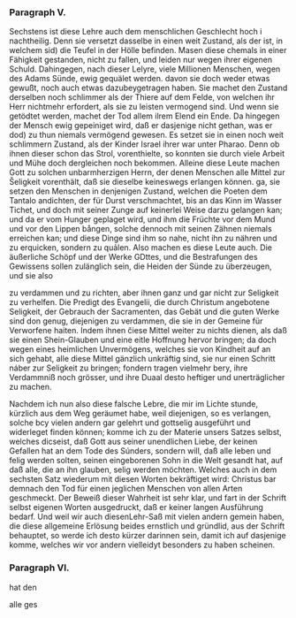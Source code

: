 
<!-- content-0131.xml Seite 173 -->
### Paragraph V. ###


Sechstens ist diese Lehre auch dem menschlichen
Geschlecht hoch i nachtheilig. Denn sie versetzt
dasselbe in einen weit Zustand, als der
ist, in welchem sid) die Teufel in der Hölle befinden.
Masen diese chemals in einer Fähigkeit gestanden, nicht
zu fallen, und leiden nur wegen ihrer eigenen Schuld.
Dahingegen, nach dieser Lelyre, viele Millionen Menschen,
wegen des Adams Sünde, ewig gequälet werden.
davon sie doch weder etwas gewußt, noch auch etwas
dazubeygetragen haben. Sie machet den Zustand
derselben noch schlimmer als der Thiere auf dem Felde,
von welchen ihr Herr nichtmehr erfordert, als sie zu leisten
vermogend sind. Und wenn sie getödtet werden,
machet der Tod allem ilrem Elend ein Ende. Da hingegen
der Mensch ewig gepeiniget wird, daß er dasjenige
nicht gethan, was er dod) zu thun niemals vermögend
gewesen. Es setzet sie in einen noch weit schlimmern Zustand,
als der Kinder Israel ihrer war unter Pharao.
Denn ob ihnen dieser schon das Strol, vorenthielte, so
konnten sie durch viele Arbeit und Mühe doch dergleichen
noch bekommen. Alleine diese Leute machen Gott zu
solchen unbarmherzigen Herrn, der denen Menschen
alle Mittel zur Šeligkeit vorenthält, daß sie dieselbe
keineswegs erlangen können. ga, sie setzen den
Menschen in denjenigen Zustand, welchen die Poeten
dem Tantalo andichten, der für Durst verschmachtet,
bis an das Kinn im Wasser Tichet, und doch mit seiner
Zunge auf keinerlei Weise darzu gelangen kan; und da
er vom Hunger geplaget wird, und ihm die Früchte vor
dem Mund und vor den Lippen bången, solche dennoch
mit seinen Zähnen niemals erreichen kan; und diese
Dinge sind ihm so nahe, nicht ihn zu nähren und zu erquicken,
sondern zu quảlen. Also machen es diese Leute
auch. Die äußerliche Schöpf und der Werke GDttes,
und die Bestrafungen des Gewissens sollen zulänglich
sein, die Heiden der Sünde zu überzeugen, und sie also
<!-- Seite 174 -->
zu verdammen und zu richten, aber ihnen ganz und gar
nicht zur Seligkeit zu verhelfen. Die Predigt des 
Evangelii, die durch Christum angebotene Seligkeit, 
der Gebrauch der Sacramenten, das Gebät und die 
guten Werke sind don genug, diejenigen zu verdammen, 
die sie in der Gemeine für Verworfene haiten. 
Indem ihnen čiese Mittel weiter zu nichts dienen, als 
daß sie einen Shein-Glauben und eine eitle Hoffnung 
hervor bringen; da doch wegen eines heimlichen Unvermögens, 
welches sie von Kindheit auf an sich gehabt, 
alle diese Mittel gänzlich unkräftig sind, sie nur einen 
Schritt náber zur Seligkeit zu bringen; fondern tragen 
vielmehr bery, ihre Verdammniß noch grösser, und ihre 
Duaal desto heftiger und unerträglicher zu machen.

Nachdem ich nun also diese falsche Lebre, die mir im 
Lichte stunde, kürzlich aus dem Weg geräumet habe, 
weil diejenigen, so es verlangen, solche bcy vielen 
andern gar gelehrt und gottselig ausgeführt und widerleget finden 
können; komme ich zu der Materie unsers Satzes 
selbst, welches dicseist, daß Gott aus seiner unendlichen 
Liebe, der keinen Gefallen hat an dem Tode 
des Súnders, sondern will, daß alle leben und 
felig werden solten, seinen eingeborenen Sohn in
die Welt gesandt hat, auf daß alle, die an ihn 
glauben, selig werden möchten. Welches auch in
dem sechsten Satz wiederum mit diesen Worten bekräftiget
wird: Christus bar demnach den Tod für 
einen jeglichen Menschen von allen Arten geschmeckt. 
Der Beweiß dieser Wahrheit ist sehr klar, 
und fart in der Schrift selbst eigenen Worten ausgedruckt, 
daß er keiner langen Ausführung bedarf. Und 
weil wir auch diesenLehr-Saß mit vielen andern gemein 
haben, die diese allgemeine Erlösung beides ernstlich 
und gründlid, aus der Schrift behauptet, so werde ich 
desto kürzer darinnen sein, damit ich auf dasjenige komme, 
welches wir vor andern vielleidyt besonders zu haben 
scheinen.
<!-- Seite 174 -->

### Paragraph  VI. ###

hat den

alle ges